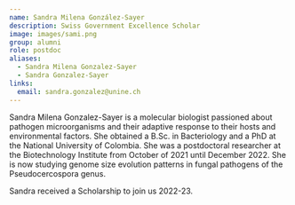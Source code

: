 ```yaml
---
name: Sandra Milena González-Sayer
description: Swiss Government Excellence Scholar
image: images/sami.png
group: alumni
role: postdoc
aliases:
  - Sandra Milena Gonzalez-Sayer
  - Sandra Gonzalez-Sayer
links:
  email: sandra.gonzalez@unine.ch
---
```


Sandra Milena Gonzalez-Sayer is a molecular biologist passioned about pathogen microorganisms and their adaptive response to their hosts and environmental factors. She obtained a B.Sc. in Bacteriology and a PhD at the National University of Colombia. She was a postdoctoral researcher at the Biotechnology Institute from October of 2021 until December 2022. She is now studying genome size evolution patterns in fungal pathogens of the Pseudocercospora genus.

Sandra received a Scholarship to join us 2022-23.